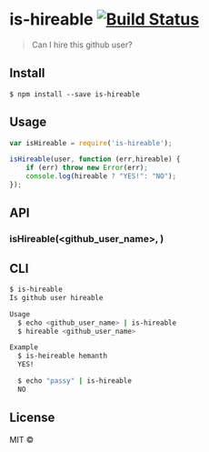 # is-hireable [![Build Status](https://travis-ci.org/hemanth/is-hireable.svg?branch=master)](https://travis-ci.org/hemanth/is-hireable)

> Can I hire this github user?


## Install

```
$ npm install --save is-hireable
```


## Usage

```js
var isHireable = require('is-hireable');

isHireable(user, function (err,hireable) {
	if (err) throw new Error(err);
	console.log(hireable ? "YES!": "NO");
});
```


## API

### isHireable(<github_user_name>, <callback>)

## CLI

```sh
$ is-hireable
Is github user hireable

Usage
  $ echo <github_user_name> | is-hireable
  $ hireable <github_user_name>

Example
  $ is-heireable hemanth
  YES!

  $ echo "passy" | is-hireable
  NO
```

## License

MIT © [](http://h3manth.com)

